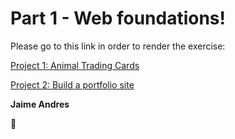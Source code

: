 # Part 1 - Web foundations!

Please go to this link in order to render the exercise:

[Project 1: Animal Trading Cards](http://github.ekorre.org/2018-Front-End-Web-Developer-Nanodegree/Core-Curriculum/Part-1/Project-1)

[Project 2: Build a portfolio site](http://github.ekorre.org/2018-Front-End-Web-Developer-Nanodegree/Core-Curriculum/Part-1/Project-2)

**Jaime Andres**

:see_no_evil:
